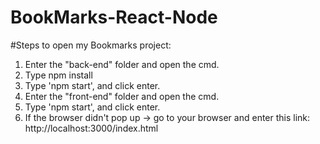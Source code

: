 # BookMarks-React-Node

#Steps to open my Bookmarks project:

1) Enter the "back-end" folder and open the cmd.
2) Type npm install 
3) Type 'npm start', and click enter.
4) Enter the "front-end" folder and open the cmd.
5) Type 'npm start', and click enter.
6) If the browser didn't pop up -> go to your browser and enter this link:
			http://localhost:3000/index.html
